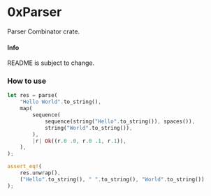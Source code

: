 # 0xParser

Parser Combinator crate.

#### Info

README is subject to change.

### How to use

```Rust
let res = parse(
	"Hello World".to_string(),
	map(
		sequence(
			sequence(string("Hello".to_string()), spaces()),
			string("World".to_string()),
		),
		|r| Ok((r.0 .0, r.0 .1, r.1)),
	),
);

assert_eq!(
	res.unwrap(),
	("Hello".to_string(), " ".to_string(), "World".to_string())
);
```